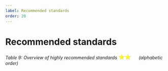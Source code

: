 ```yaml
---
label: Recommended standards
order: 20
---
```


# Recommended standards

_Table 9: Overview of highly recommended standards_ <img src="/static/img/two_star.jpg" width="60" valign="bottom" > _(alphabetic order)_